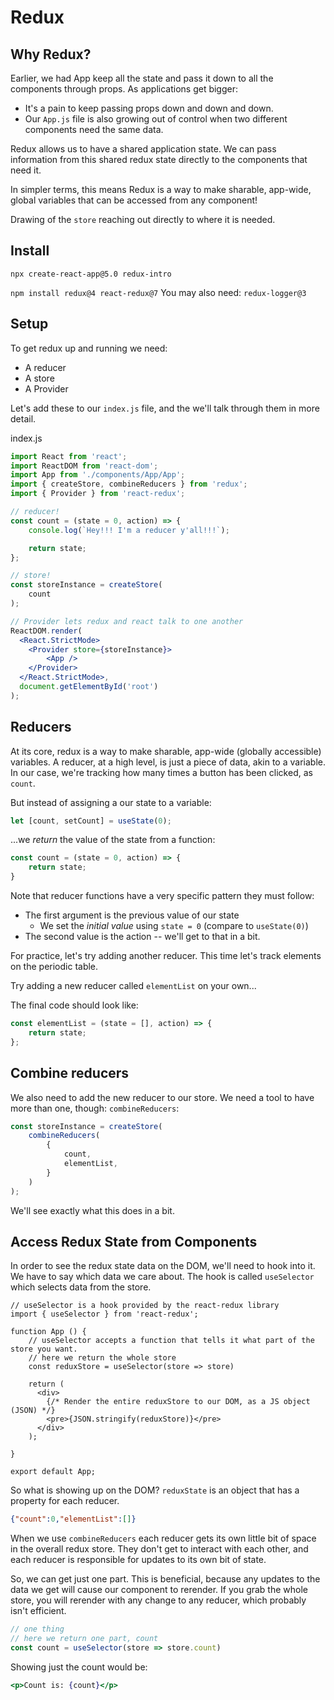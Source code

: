 # Redux

## Why Redux?

Earlier, we had App keep all the state and pass it down to all the components through props. 
As applications get bigger: 

- It's a pain to keep passing props down and down and down.
- Our `App.js` file is also growing out of control when two different components need the same data.

Redux allows us to have a shared application state.  We can pass information from this shared redux state directly to the components that need it.

In simpler terms, this means Redux is a way to make sharable, app-wide, global variables that can be accessed from any component!

Drawing of the `store` reaching out directly to where it is needed.


## Install

`npx create-react-app@5.0 redux-intro`

`npm install redux@4 react-redux@7` You may also need: `redux-logger@3`

## Setup

To get redux up and running we need:
- A reducer
- A store
- A Provider

Let's add these to our `index.js` file, and the we'll talk through them in more detail.

index.js
```jsx
import React from 'react';
import ReactDOM from 'react-dom';
import App from './components/App/App';
import { createStore, combineReducers } from 'redux';
import { Provider } from 'react-redux';

// reducer!
const count = (state = 0, action) => {
    console.log(`Hey!!! I'm a reducer y'all!!!`);

    return state;
};

// store!
const storeInstance = createStore(
    count
);

// Provider lets redux and react talk to one another
ReactDOM.render(
  <React.StrictMode>
    <Provider store={storeInstance}>
        <App />
    </Provider>
  </React.StrictMode>,
  document.getElementById('root')
);
```


## Reducers


At its core, redux is a way to make sharable, app-wide (globally accessible) variables. A reducer, at a high level, is just a piece of data, akin to a variable. In our case, we're tracking how many times a button has been clicked, as `count`.

But instead of assigning a our state to a variable:

```js
let [count, setCount] = useState(0);
```

...we _return_ the value of the state from a function:

```js
const count = (state = 0, action) => {
    return state;
}
```

Note that reducer functions have a very specific pattern they must follow: 

- The first argument is the previous value of our state
  - We set the _initial value_ using `state = 0` (compare to `useState(0)`)
- The second value is the action -- we'll get to that in a bit.

For practice, let's try adding another reducer. This time let's track elements on the periodic table. 

Try adding a new reducer called `elementList` on your own...

The final code should look like:

```js
const elementList = (state = [], action) => {
    return state;
};
```

## Combine reducers

We also need to add the new reducer to our store. We need a tool to have more than one, though: `combineReducers`:

```JavaScript
const storeInstance = createStore(
    combineReducers(
        {
            count,
            elementList,
        }
    )
);
```

We'll see exactly what this does in a bit.

## Access Redux State from Components

In order to see the redux state data on the DOM, we'll need to hook into it. We have to say which data we care about. The hook is called `useSelector` which selects data from the store.



```JSX
// useSelector is a hook provided by the react-redux library
import { useSelector } from 'react-redux';

function App () {
    // useSelector accepts a function that tells it what part of the store you want.
    // here we return the whole store
    const reduxStore = useSelector(store => store)

    return (
      <div>
        {/* Render the entire reduxStore to our DOM, as a JS object (JSON) */}
        <pre>{JSON.stringify(reduxStore)}</pre>
      </div>
    );

}

export default App;
```


So what is showing up on the DOM? `reduxState` is an object that has a property for each reducer.

```JSON
{"count":0,"elementList":[]}
```

When we use `combineReducers` each reducer gets its own little bit of space in the overall redux store. They don't get to interact with each other, and each reducer is responsible for updates to its own bit of state.

So, we can get just one part. This is beneficial, because any updates to the data we get will cause our component to rerender. If you grab the whole store, you will rerender with any change to any reducer, which probably isn't efficient.

```js
// one thing
// here we return one part, count
const count = useSelector(store => store.count)
```

Showing just the count would be:

```jsx
<p>Count is: {count}</p>
```